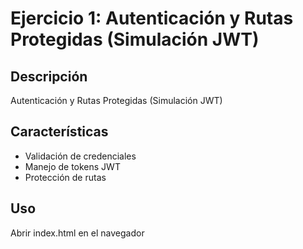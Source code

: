 # Ejercicio 1: Autenticación y Rutas Protegidas (Simulación JWT)

## Descripción
Autenticación y Rutas Protegidas (Simulación JWT)

## Características
- Validación de credenciales
- Manejo de tokens JWT
- Protección de rutas

## Uso
Abrir index.html en el navegador

